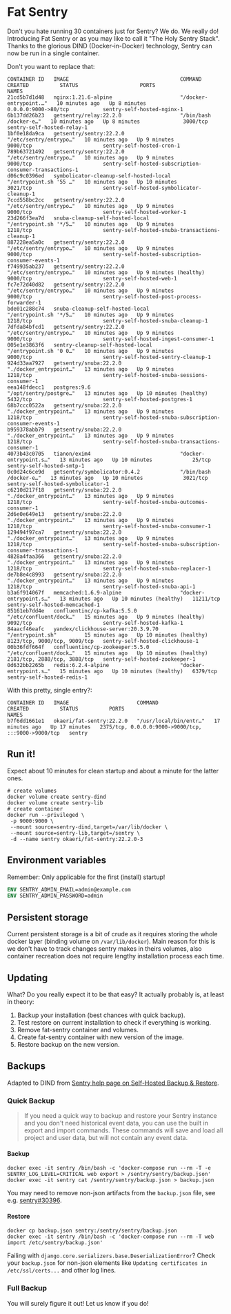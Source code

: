 # Fat Sentry

Don't you hate running 30 containers just for Sentry? We do. We really do!
Introducing Fat Sentry or as you may like to call it "The Holy Sentry Stack".
Thanks to the glorious DIND (Docker-in-Docker) technology, Sentry can now be run in a single container.

Don't you want to replace that:
```
CONTAINER ID   IMAGE                                    COMMAND                  CREATED          STATUS                    PORTS                          NAMES
21cd5b7d1d48   nginx:1.21.6-alpine                      "/docker-entrypoint.…"   10 minutes ago   Up 8 minutes              0.0.0.0:9000->80/tcp           sentry-self-hosted-nginx-1
6b137dd26b23   getsentry/relay:22.2.0                   "/bin/bash /docker-e…"   10 minutes ago   Up 8 minutes              3000/tcp                       sentry-self-hosted-relay-1
1bf0e18da9ca   getsentry/sentry:22.2.0                  "/etc/sentry/entrypo…"   10 minutes ago   Up 9 minutes              9000/tcp                       sentry-self-hosted-cron-1
789b63721492   getsentry/sentry:22.2.0                  "/etc/sentry/entrypo…"   10 minutes ago   Up 9 minutes              9000/tcp                       sentry-self-hosted-subscription-consumer-transactions-1
d06c9c0396ed   symbolicator-cleanup-self-hosted-local   "/entrypoint.sh '55 …"   10 minutes ago   Up 10 minutes             3021/tcp                       sentry-self-hosted-symbolicator-cleanup-1
7ccd558bc2cc   getsentry/sentry:22.2.0                  "/etc/sentry/entrypo…"   10 minutes ago   Up 9 minutes              9000/tcp                       sentry-self-hosted-worker-1
23d266f3ea7d   snuba-cleanup-self-hosted-local          "/entrypoint.sh '*/5…"   10 minutes ago   Up 9 minutes              1218/tcp                       sentry-self-hosted-snuba-transactions-cleanup-1
887228ea5a0c   getsentry/sentry:22.2.0                  "/etc/sentry/entrypo…"   10 minutes ago   Up 9 minutes              9000/tcp                       sentry-self-hosted-subscription-consumer-events-1
f749935ab237   getsentry/sentry:22.2.0                  "/etc/sentry/entrypo…"   10 minutes ago   Up 9 minutes (healthy)    9000/tcp                       sentry-self-hosted-web-1
fc7e72d40d82   getsentry/sentry:22.2.0                  "/etc/sentry/entrypo…"   10 minutes ago   Up 9 minutes              9000/tcp                       sentry-self-hosted-post-process-forwarder-1
bde01c288c74   snuba-cleanup-self-hosted-local          "/entrypoint.sh '*/5…"   10 minutes ago   Up 9 minutes              1218/tcp                       sentry-self-hosted-snuba-cleanup-1
7dfda84bfcd1   getsentry/sentry:22.2.0                  "/etc/sentry/entrypo…"   10 minutes ago   Up 9 minutes              9000/tcp                       sentry-self-hosted-ingest-consumer-1
005e1e3863f6   sentry-cleanup-self-hosted-local         "/entrypoint.sh '0 0…"   10 minutes ago   Up 9 minutes              9000/tcp                       sentry-self-hosted-sentry-cleanup-1
924d33aa7927   getsentry/snuba:22.2.0                   "./docker_entrypoint…"   13 minutes ago   Up 9 minutes              1218/tcp                       sentry-self-hosted-snuba-sessions-consumer-1
eea148fdecc1   postgres:9.6                             "/opt/sentry/postgre…"   13 minutes ago   Up 10 minutes (healthy)   5432/tcp                       sentry-self-hosted-postgres-1
68b7ccc0522a   getsentry/snuba:22.2.0                   "./docker_entrypoint…"   13 minutes ago   Up 9 minutes              1218/tcp                       sentry-self-hosted-snuba-subscription-consumer-events-1
b959378abb79   getsentry/snuba:22.2.0                   "./docker_entrypoint…"   13 minutes ago   Up 9 minutes              1218/tcp                       sentry-self-hosted-snuba-transactions-consumer-1
4073b43c0705   tianon/exim4                             "docker-entrypoint.s…"   13 minutes ago   Up 10 minutes             25/tcp                         sentry-self-hosted-smtp-1
0c0d24c6ce9d   getsentry/symbolicator:0.4.2             "/bin/bash /docker-e…"   13 minutes ago   Up 10 minutes             3021/tcp                       sentry-self-hosted-symbolicator-1
c6210d217f18   getsentry/snuba:22.2.0                   "./docker_entrypoint…"   13 minutes ago   Up 9 minutes              1218/tcp                       sentry-self-hosted-snuba-outcomes-consumer-1
2d6e0e649e13   getsentry/snuba:22.2.0                   "./docker_entrypoint…"   13 minutes ago   Up 9 minutes              1218/tcp                       sentry-self-hosted-snuba-consumer-1
129494f97ca7   getsentry/snuba:22.2.0                   "./docker_entrypoint…"   13 minutes ago   Up 9 minutes              1218/tcp                       sentry-self-hosted-snuba-subscription-consumer-transactions-1
4828a4faa366   getsentry/snuba:22.2.0                   "./docker_entrypoint…"   13 minutes ago   Up 9 minutes              1218/tcp                       sentry-self-hosted-snuba-replacer-1
de7b8e4c8993   getsentry/snuba:22.2.0                   "./docker_entrypoint…"   13 minutes ago   Up 9 minutes              1218/tcp                       sentry-self-hosted-snuba-api-1
b3a6f914067f   memcached:1.6.9-alpine                   "docker-entrypoint.s…"   13 minutes ago   Up 10 minutes (healthy)   11211/tcp                      sentry-self-hosted-memcached-1
85161eb7dd4e   confluentinc/cp-kafka:5.5.0              "/etc/confluent/dock…"   15 minutes ago   Up 9 minutes (healthy)    9092/tcp                       sentry-self-hosted-kafka-1
84aacf46eafc   yandex/clickhouse-server:20.3.9.70       "/entrypoint.sh"         15 minutes ago   Up 10 minutes (healthy)   8123/tcp, 9000/tcp, 9009/tcp   sentry-self-hosted-clickhouse-1
00b36fdf664f   confluentinc/cp-zookeeper:5.5.0          "/etc/confluent/dock…"   15 minutes ago   Up 10 minutes (healthy)   2181/tcp, 2888/tcp, 3888/tcp   sentry-self-hosted-zookeeper-1
0d632bb2265b   redis:6.2.4-alpine                       "docker-entrypoint.s…"   15 minutes ago   Up 10 minutes (healthy)   6379/tcp                       sentry-self-hosted-redis-1
```

With this pretty, single entry?:
```
CONTAINER ID   IMAGE                      COMMAND                  CREATED          STATUS          PORTS                                                 NAMES
b7f6dd1661e1   okaeri/fat-sentry:22.2.0   "/usr/local/bin/entr…"   17 minutes ago   Up 17 minutes   2375/tcp, 0.0.0.0:9000->9000/tcp, :::9000->9000/tcp   sentry
```

## Run it!

Expect about 10 minutes for clean startup and about a minute for the latter ones.

```console
# create volumes
docker volume create sentry-dind
docker volume create sentry-lib
# create container
docker run --privileged \
 -p 9000:9000 \
 --mount source=sentry-dind,target=/var/lib/docker \
 --mount source=sentry-lib,target=/sentry \
 -d --name sentry okaeri/fat-sentry:22.2.0-3
```

## Environment variables

Remember: Only applicable for the first (install) startup!

```dockerfile
ENV SENTRY_ADMIN_EMAIL=admin@example.com
ENV SENTRY_ADMIN_PASSWORD=admin
```

## Persistent storage

Current persistent storage is a bit of crude as it requires storing the whole docker layer (binding volume on `/var/lib/docker`).
Main reason for this is we don't have to track changes sentry makes in theirs volumes, also container recreation does 
not require lengthy installation process each time.

## Updating

What? Do you really expect it to be that easy? It actually probably is, at least in theory:
1) Backup your installation (best chances with quick backup).
2) Test restore on current installation to check if everything is working.
3) Remove fat-sentry container and volumes.
4) Create fat-sentry container with new version of the image.
5) Restore backup on the new version.

## Backups

Adapted to DIND from [Sentry help page on Self-Hosted Backup & Restore](https://develop.sentry.dev/self-hosted/backup/).

### Quick Backup

> If you need a quick way to backup and restore your Sentry instance and you don't need historical event data, 
> you can use the built in export and import commands. These commands will save and load all project and user 
> data, but will not contain any event data.

#### Backup
```console
docker exec -it sentry /bin/bash -c 'docker-compose run --rm -T -e SENTRY_LOG_LEVEL=CRITICAL web export > /sentry/sentry/backup.json'
docker exec -it sentry cat /sentry/sentry/backup.json > backup.json
```

You may need to remove non-json artifacts from the `backup.json` file, see e.g. [sentry#30396](https://github.com/getsentry/sentry/issues/30396).

#### Restore

```console
docker cp backup.json sentry:/sentry/sentry/backup.json
docker exec -it sentry /bin/bash -c 'docker-compose run --rm -T web import /etc/sentry/backup.json'
```

Failing with `django.core.serializers.base.DeserializationError`? Check your `backup.json` for non-json elements like `Updating certificates in /etc/ssl/certs...` and other log lines.

### Full Backup

You will surely figure it out! Let us know if you do!
